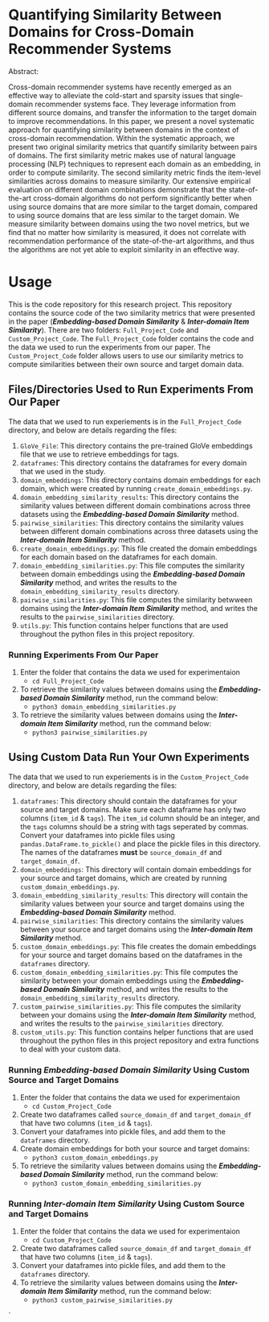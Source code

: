 # Quantifying Similarity Between Domains for Cross-Domain Recommender Systems

 Abstract:

Cross-domain recommender systems have recently emerged as an effective way to alleviate the cold-start and sparsity issues that single-domain recommender systems face. They leverage information from different source domains, and transfer the information to the target domain to improve recommendations. In this paper, we present a novel systematic approach for quantifying similarity between domains in the context of cross-domain recommendation. Within the systematic approach, we present two original similarity metrics that quantify similarity between pairs of domains. The first similarity metric makes use of natural language processing (NLP) techniques to represent each domain as an embedding, in order to compute similarity. The second similarity metric finds the item-level similarities across domains to measure similarity. Our extensive empirical evaluation on different domain combinations demonstrate that the state-of-the-art cross-domain algorithms do not perform significantly better when using source domains that are more similar to the target domain, compared to using source domains that are less similar to the target domain. We measure similarity between domains using the two novel metrics, but we find that no matter how similarity is measured, it does not correlate with recommendation performance of the state-of-the-art algorithms, and thus the algorithms are not yet able to exploit similarity in an effective way.

# Usage

This is the code repository for this research project. This repository contains the source code of the two similarity metrics that were presented in the paper (***Embedding-based Domain Similarity*** & ***Inter-domain Item Similarity***). There are two folders: `Full_Project_Code` and `Custom_Project_Code`. The `Full_Project_Code` folder contains the code and the data we used to run the experiments from our paper. The `Custom_Project_Code` folder allows users to use our similarity metrics to compute similarities between their own source and target domain data. 

## Files/Directories Used to Run Experiments From Our Paper

The data that we used to run experiements is in the `Full_Project_Code` directory, and below are details regarding the files:

1. `GloVe_File`: This directory contains the pre-trained GloVe embeddings file that we use to retrieve embeddings for tags.
2. `dataframes`: This directory contains the dataframes for every domain that we used in the study.
3. `domain_embeddings`: This directory contains domain embeddings for each domain, which were created by running `create_domain_embeddings.py`. 
4. `domain_embedding_similarity_results`: This directory contains the similarity values between different domain combinations across three datasets using the ***Embedding-based Domain Similarity*** method.
5. `pairwise_similarities`: This directory contains the similarity values between different domain combinations across three datasets using the ***Inter-domain Item Similarity*** method.
6. `create_domain_embeddings.py`: This file created the domain embeddings for each domain based on the dataframes for each domain.
7. `domain_embedding_similarities.py`: This file computes the similarity between domain embeddings using the ***Embedding-based Domain Similarity*** method, and writes the results to the `domain_embedding_similarity_results` directory.
8. `pairwise_similarities.py`: This file computes the similarity betwween domains using the ***Inter-domain Item Similarity*** method, and writes the results to the `pairwise_similarities` directory.
9. `utils.py`: This function contains helper functions that are used throughout the python files in this project repository.

### Running Experiments From Our Paper

1. Enter the folder that contains the data we used for experimentaion 
   - `cd Full_Project_Code`
2. To retrieve the similarity values between domains using the ***Embedding-based Domain Similarity*** method, run the command below:
   - `python3 domain_embedding_similarities.py`
3. To retrieve the similarity values between domains using the ***Inter-domain Item Similarity*** method, run the command below:
   - `python3 pairwise_similarities.py`

## Using Custom Data Run Your Own Experiments

The data that we used to run experiements is in the `Custom_Project_Code` directory, and below are details regarding the files:

1. `dataframes`: This directory should contain the dataframes for your source and target domains. Make sure each dataframe has only two columns (`item_id` & `tags`). The `item_id` column should be an integer, and the `tags` columns should be a string with tags seperated by commas. Convert your dataframes into pickle files using `pandas.DataFrame.to_pickle()` and place the pickle files in this directory. The names of the dataframes **must** be `source_domain_df` and `target_domain_df`. 
2. `domain_embeddings`: This directory will contain domain embeddings for your source and target domains, which are created by running `custom_domain_embeddings.py`. 
3. `domain_embedding_similarity_results`: This directory will contain the similarity values between your source and target domains using the ***Embedding-based Domain Similarity*** method.
4. `pairwise_similarities`: This directory contains the similarity values between your source and target domains using the ***Inter-domain Item Similarity*** method.
5. `custom_domain_embeddings.py`: This file creates the domain embeddings for your source and target domains based on the dataframes in the `dataframes` directory.
6. `custom_domain_embedding_similarities.py`: This file computes the similarity between your domain embeddings using the ***Embedding-based Domain Similarity*** method, and writes the results to the `domain_embedding_similarity_results` directory.
7. `custom_pairwise_similarities.py`: This file computes the similarity between your domains using the ***Inter-domain Item Similarity*** method, and writes the results to the `pairwise_similarities` directory.
8. `custom_utils.py`: This function contains helper functions that are used throughout the python files in this project repository and extra functions to deal with your custom data.

### Running ***Embedding-based Domain Similarity*** Using Custom Source and Target Domains

1. Enter the folder that contains the data we used for experimentaion 
   - `cd Custom_Project_Code`
2. Create two dataframes called `source_domain_df` and `target_domain_df` that have two columns (`item_id` & `tags`).
3. Convert your dataframes into pickle files, and add them to the `dataframes` directory.
4. Create domain embeddings for both your source and target domains:
   - `python3 custom_domain_embeddings.py`
6. To retrieve the similarity values between domains using the ***Embedding-based Domain Similarity*** method, run the command below:
   - `python3 custom_domain_embedding_similarities.py`

### Running ***Inter-domain Item Similarity*** Using Custom Source and Target Domains

1. Enter the folder that contains the data we used for experimentaion 
   - `cd Custom_Project_Code`
2. Create two dataframes called `source_domain_df` and `target_domain_df` that have two columns (`item_id` & `tags`).
3. Convert your dataframes into pickle files, and add them to the `dataframes` directory.
4. To retrieve the similarity values between domains using the ***Inter-domain Item Similarity*** method, run the command below:
   - `python3 custom_pairwise_similarities.py`









`
